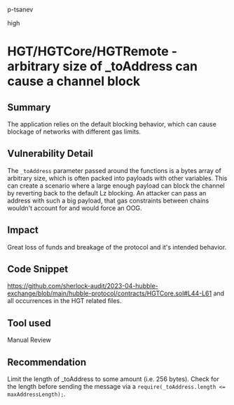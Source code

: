 p-tsanev

high

# HGT/HGTCore/HGTRemote - arbitrary size of _toAddress can cause a channel block

## Summary
The application relies on the default blocking behavior, which can cause blockage of networks with different gas limits.

## Vulnerability Detail
The ``_toAddress`` parameter passed around the functions is a bytes array of arbitrary size, which is often packed into payloads with other variables. This can create a scenario where a large enough payload can block the channel by reverting back to the default Lz blocking. An attacker can pass an address with such a big payload, that gas constraints between chains wouldn't account for and would force an OOG.
## Impact
Great loss of funds and breakage of the protocol and it's intended behavior.
## Code Snippet
https://github.com/sherlock-audit/2023-04-hubble-exchange/blob/main/hubble-protocol/contracts/HGTCore.sol#L44-L61
and all occurrences in the HGT related files.
## Tool used

Manual Review

## Recommendation
Limit the length of _toAddress to some amount (i.e. 256 bytes). Check for the length before sending the message via a ``require(_toAddress.length <= maxAddressLength);``.